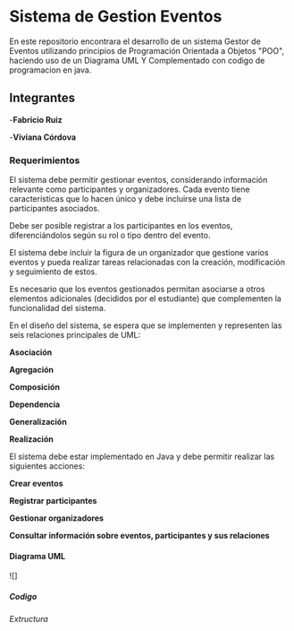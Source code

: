 # Sistema de Gestion Eventos
En este repositorio encontrara el desarrollo de un sistema Gestor de Eventos utilizando principios de Programación Orientada a Objetos "POO", haciendo uso de un Diagrama UML Y Complementado con codigo de programacion en java.
## Integrantes
-**Fabricio Ruiz**


-**Viviana Córdova**

### Requerimientos 
El sistema debe permitir gestionar eventos, considerando información relevante como participantes y organizadores. Cada evento tiene características que lo hacen único y debe incluirse una lista de participantes asociados.

Debe ser posible registrar a los participantes en los eventos, diferenciándolos según su rol o tipo dentro del evento.

El sistema debe incluir la figura de un organizador que gestione varios eventos y pueda realizar tareas relacionadas con la creación, modificación y seguimiento de estos.

Es necesario que los eventos gestionados permitan asociarse a otros elementos adicionales (decididos por el estudiante) que complementen la funcionalidad del sistema.

En el diseño del sistema, se espera que se implementen y representen las seis relaciones principales de UML:

**Asociación**

**Agregación**

**Composición**

**Dependencia**

**Generalización**

**Realización**

El sistema debe estar implementado en Java y debe permitir realizar las siguientes acciones:

**Crear eventos**

**Registrar participantes**

**Gestionar organizadores**

**Consultar información sobre eventos, participantes y sus relaciones**

#### Diagrama UML

![]


##### Codigo


###### Extructura

